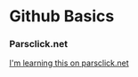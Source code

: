 Github Basics
=============

### Parsclick.net

[I'm learning this on parsclick.net](http://www.parsclick.net)
